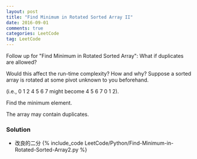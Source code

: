 ```yaml
---
layout: post
title: "Find Minimum in Rotated Sorted Array II"
date: 2016-09-01
comments: true
categories: LeetCode
tag: LeetCode
---
```


Follow up for "Find Minimum in Rotated Sorted Array":
What if duplicates are allowed?

Would this affect the run-time complexity? How and why?
Suppose a sorted array is rotated at some pivot unknown to you beforehand.

(i.e., 0 1 2 4 5 6 7 might become 4 5 6 7 0 1 2).

Find the minimum element.

The array may contain duplicates.

<!--more-->
### Solution
* 改良的二分
{% include_code LeetCode/Python/Find-Minimum-in-Rotated-Sorted-Array2.py %}

